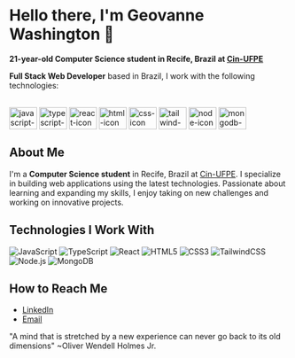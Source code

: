 # Hello there, I'm Geovanne Washington 👋

**21-year-old Computer Science student in Recife, Brazil at [Cin-UFPE](https://www.cin.ufpe.br)**

**Full Stack Web Developer** based in Brazil, I work with the following technologies:

<div style="display: inline_block"><br>
  <!-- Javascript -->
  <img align="center" alt="javascript-icon" height="40" width="50" title="Javascript" src="https://cdn.jsdelivr.net/gh/devicons/devicon/icons/javascript/javascript-original.svg">
  <!-- Typescript -->
  <img align="center" alt="typescript-icon" height="40" width="50" title="Typescript" src="https://cdn.jsdelivr.net/gh/devicons/devicon/icons/typescript/typescript-original.svg">
  <!-- React -->
  <img align="center" alt="react-icon" height="40" width="50" title="React Framework" src="https://cdn.jsdelivr.net/gh/devicons/devicon/icons/react/react-original.svg">
  <!-- HTML -->
  <img align="center" alt="html-icon" height="40" width="50" title="HTML" src="https://cdn.jsdelivr.net/gh/devicons/devicon/icons/html5/html5-original.svg">
  <!-- CSS -->
  <img align="center" alt="css-icon" height="40" width="50" title="CSS" src="https://cdn.jsdelivr.net/gh/devicons/devicon/icons/css3/css3-original.svg">
  <!-- Tailwind -->
  <img align="center" alt="tailwind-icon" height="40" width="50" title="Tailwind" src="https://cdn.jsdelivr.net/gh/devicons/devicon@latest/icons/tailwindcss/tailwindcss-original.svg">
  <!-- NodeJS -->
  <img align="center" alt="node-icon" height="40" width="50" title="Node.JS" src="https://cdn.jsdelivr.net/gh/devicons/devicon/icons/nodejs/nodejs-plain.svg">
  <!-- MongoDB -->
  <img align="center" alt="mongodb-icon" height="40" width="50" title="Mongo DB" src="https://cdn.jsdelivr.net/gh/devicons/devicon/icons/mongodb/mongodb-plain.svg">
</div> 

## About Me

I'm a **Computer Science student** in Recife, Brazil at [Cin-UFPE](https://www.cin.ufpe.br). I specialize in building web applications using the latest technologies. Passionate about learning and expanding my skills, I enjoy taking on new challenges and working on innovative projects.

## Technologies I Work With

![JavaScript](https://img.shields.io/badge/-JavaScript-333333?style=flat&logo=javascript)
![TypeScript](https://img.shields.io/badge/-TypeScript-333333?style=flat&logo=typescript)
![React](https://img.shields.io/badge/-React-333333?style=flat&logo=react)
![HTML5](https://img.shields.io/badge/-HTML5-333333?style=flat&logo=html5)
![CSS3](https://img.shields.io/badge/-CSS3-333333?style=flat&logo=css3)
![TailwindCSS](https://img.shields.io/badge/-TailwindCSS-333333?style=flat&logo=tailwind-css)
![Node.js](https://img.shields.io/badge/-Node.js-333333?style=flat&logo=node.js)
![MongoDB](https://img.shields.io/badge/-MongoDB-333333?style=flat&logo=mongodb)

## How to Reach Me

- [LinkedIn](https://www.linkedin.com/in/gvnwv/)
- [Email](mailto:geoxp98@gmail.com)

"A mind that is stretched by a new experience can never go back to its old dimensions" ~Oliver Wendell Holmes Jr.
